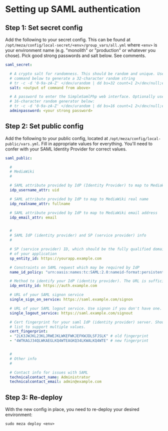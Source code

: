 Setting up SAML authentication
==============================

## Step 1: Set secret config

Add the following to your secret config. This can be found at `/opt/meza/config/local-secret/<env>/group_vars/all.yml` where `<env>` is your environment name (e.g. "monolith" or "production" or whatever you chose). Pick good strong passwords and salt below. See comments.

```yaml
saml_secret:

  # A crypto salt for randomness. This should be random and unique. Use the
  # command below to generate a 32-character random string
  # tr -c -d '0-9a-zA-Z' </dev/urandom | dd bs=32 count=1 2>/dev/null;echo
  salt: <output of command from above>

  # A password to enter the SimpleSamlPhp web interface. Optionally use the
  # 16-character random generator below:
  # tr -c -d '0-9a-zA-Z' </dev/urandom | dd bs=16 count=1 2>/dev/null;echo
  adminpassword: <your strong password>
```

## Step 2: Set public config

Add the following to your public config, located at `/opt/meza/config/local-public/vars.yml`. Fill in appropriate values for everything. You'll need to confer with your SAML Identity Provider for correct values.

```yaml
saml_public:

  #
  # MediaWiki
  #

  # SAML attribute provided by IdP (Identity Provider) to map to MediaWiki username
  idp_username_attr: uid

  # SAML attribute provided by IdP to map to MediaWiki real name
  idp_realname_attr: fullname

  # SAML attribute provided by IdP to map to MediaWiki email address
  idp_email_attr: email


  #
  # SAML IdP (identity provider) and SP (service provider) info
  #

  # SP (service provider) ID, which should be the fully qualified domain name
  # of your application
  sp_entity_id: https://yourapp.example.com

  # Constraints on SAML request which may be required by IdP
  name_id_policy: "urn:oasis:names:tc:SAML:2.0:nameid-format:persistent"

  # Method to identify your IdP (identity provider). The URL is sufficient
  idp_entity_id: https://auth.example.com

  # URL of your SAML signon service
  single_sign_on_service: https://saml.example.com/signon

  # URL of your SAML logout service. Use signon if you don't have one.
  single_logout_service: https://saml.example.com/signout

  # Cert fingerprint for your saml IdP (identity provider) server. Should be a
  # list to support multiple values.
  cert_fingerprint:
  - "2LK3JWJKL23KLJRWEJKLWKEFWKJEFKWJDLSFJSLK" # old fingerprint
  - "4WTKAGJ34QLWKAEGLKQ4WTEAGKQ34LKWALKQ4WTE" # new fingerprint


  #
  # Other info
  #

  # Contact info for issues with SAML
  technicalcontact_name: Administrator
  technicalcontact_email: admin@example.com
```

## Step 3: Re-deploy

With the new config in place, you need to re-deploy your desired environment:

```
sudo meza deploy <env>
```
